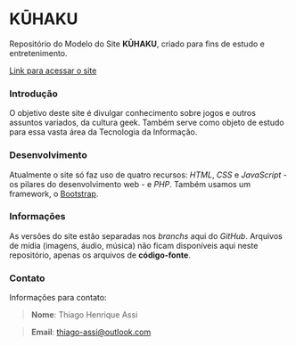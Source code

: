 # KŪHAKU

Repositório do Modelo do Site **KŪHAKU**, criado para fins de estudo e entretenimento.

[Link para acessar o site](https://thiago-assi.000webhostapp.com/)

### Introdução
O objetivo deste site é divulgar conhecimento sobre jogos e outros assuntos variados, da cultura geek. Também serve como objeto de estudo para essa vasta área da Tecnologia da Informação.

### Desenvolvimento
Atualmente o site só faz uso de quatro recursos: *HTML*, *CSS* e *JavaScript* - os pilares do desenvolvimento web - e *PHP*. Também usamos um framework, o [Bootstrap](https://getbootstrap.com/).

### Informações
As versões do site estão separadas nos *branchs* aqui do *GitHub*. Arquivos de mídia (imagens, áudio, música) não ficam disponíveis aqui neste repositório, apenas os arquivos de **código-fonte**.

### Contato
Informações para contato:
> **Nome**: Thiago Henrique Assi

> **Email**: thiago-assi@outlook.com
